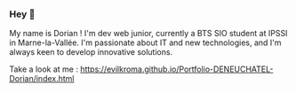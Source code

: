 ### Hey 👋

My name is Dorian !
I'm dev web junior, currently a BTS SIO student at IPSSI in Marne-la-Vallée. 
I'm passionate about IT and new technologies, and I'm always keen to develop innovative solutions.

Take a look at me : https://evilkroma.github.io/Portfolio-DENEUCHATEL-Dorian/index.html
<!--
**EvilKroma/EvilKroma** is a ✨ _special_ ✨ repository because its `README.md` (this file) appears on your GitHub profile.

Here are some ideas to get you started:

- 🔭 I’m currently working on ...
- 🌱 I’m currently learning ...
- 👯 I’m looking to collaborate on ...
- 🤔 I’m looking for help with ...
- 💬 Ask me about ...
- 📫 How to reach me: ...
- 😄 Pronouns: ...
- ⚡ Fun fact: ...
-->
